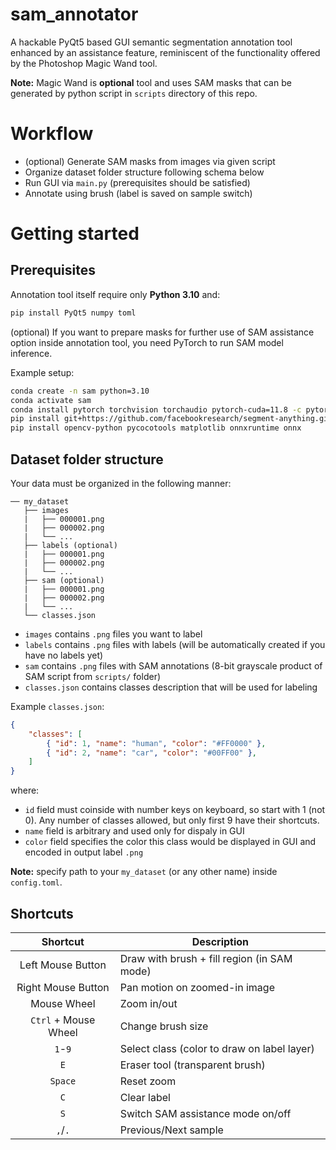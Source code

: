 # sam_annotator
A hackable PyQt5 based GUI semantic segmentation annotation tool enhanced by an assistance feature, reminiscent of the functionality offered by the Photoshop Magic Wand tool.

**Note:** Magic Wand is **optional** tool and uses SAM masks that can be generated by python script in `scripts` directory of this repo.

# Workflow
- (optional) Generate SAM masks from images via given script
- Organize dataset folder structure following schema below
- Run GUI via `main.py` (prerequisites should be satisfied)
- Annotate using brush (label is saved on sample switch)
# Getting started
## Prerequisites
Annotation tool itself require only **Python 3.10** and:
```bash
pip install PyQt5 numpy toml
```
(optional) If you want to prepare masks for further use of SAM assistance option inside annotation tool, you need PyTorch to run SAM model inference.

Example setup:
```bash
conda create -n sam python=3.10
conda activate sam
conda install pytorch torchvision torchaudio pytorch-cuda=11.8 -c pytorch -c nvidia
pip install git+https://github.com/facebookresearch/segment-anything.git
pip install opencv-python pycocotools matplotlib onnxruntime onnx
```

## Dataset folder structure
Your data must be organized in the following manner:
```
── my_dataset
   ├── images
   |   ├── 000001.png
   |   ├── 000002.png
   |   └── ...
   ├── labels (optional)
   |   ├── 000001.png
   |   ├── 000002.png
   |   └── ...
   ├── sam (optional)
   |   ├── 000001.png
   |   ├── 000002.png
   |   └── ...
   └── classes.json
```
- `images` contains `.png` files you want to label
- `labels` contains `.png` files with labels (will be automatically created if you have no labels yet)
- `sam` contains `.png` files with SAM annotations (8-bit grayscale product of SAM script from `scripts/` folder)
- `classes.json` contains classes description that will be used for labeling

Example `classes.json`:
```json
{
    "classes": [
        { "id": 1, "name": "human", "color": "#FF0000" },
        { "id": 2, "name": "car", "color": "#00FF00" },
    ]
}
```
where:
- `id` field must coinside with number keys on keyboard, so start with 1 (not 0). Any number of classes allowed, but only first 9 have their shortcuts.
- `name` field is arbitrary and used only for dispaly in GUI
- `color` field specifies the color this class would be displayed in GUI and encoded in output label `.png`

**Note:** specify path to your `my_dataset` (or any other name) inside `config.toml`.

## Shortcuts

|                Shortcut               | Description                                          |
| :------------------------------------:| ---------------------------------------------------- |
|           Left Mouse Button           | Draw with brush + fill region (in SAM mode)          |
|           Right Mouse Button          | Pan motion on zoomed-in image                        |
|              Mouse Wheel              | Zoom in/out                                          |
|          `Ctrl` + Mouse Wheel         | Change brush size                                    |
|                `1`-`9`                | Select class (color to draw on label layer)          |
|                  `E`                  | Eraser tool (transparent brush)                      |
|                `Space`                | Reset zoom                                           |
|                  `C`                  | Clear label                                          |
|                  `S`                  | Switch SAM assistance mode on/off                    |
|               `,`/`.`                 | Previous/Next sample                             |

